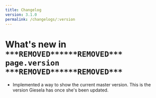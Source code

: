 ```yaml
---
title: Changelog
version: 3.1.0
permalink: /changelogs/:version
---
```

# What's new in `***REMOVED******REMOVED*** page.version ***REMOVED******REMOVED***`

- Implemented a way to show the current master version. This is the version Giesela has once she's been updated.
